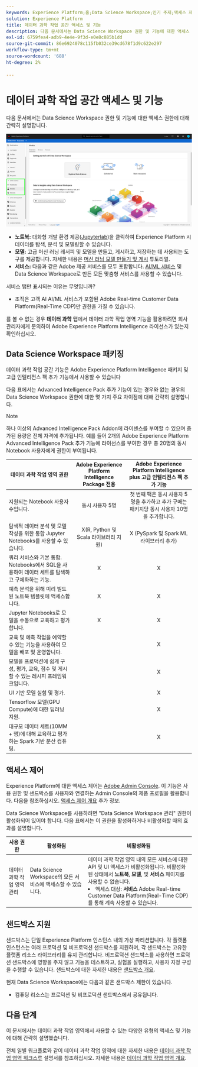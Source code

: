 ```yaml
---
keywords: Experience Platform;홈;Data Science Workspace;인기 주제;액세스 제어;샌드박스;인텔리전스 팩;dsw 기능;dsw 액세스;Adobe Experience Platform 인텔리전스;인텔리전스;aep 인텔리전스 패키지
solution: Experience Platform
title: 데이터 과학 작업 공간 액세스 및 기능
description: 다음 문서에서는 Data Science Workspace 권한 및 기능에 대한 액세스 권한에 대해 간략히 설명합니다.
exl-id: 6759fea4-adb9-4e4e-9f3d-e0e8c885b1dd
source-git-commit: 86e6924078c115fb032ce39cd678f1d9c622e297
workflow-type: tm+mt
source-wordcount: '688'
ht-degree: 2%

---
```


# 데이터 과학 작업 공간 액세스 및 기능

다음 문서에서는 Data Science Workspace 권한 및 기능에 대한 액세스 권한에 대해 간략히 설명합니다.

![DSW 탭](./images/access/platform-tabs.png)

- **노트북:** 대화형 개발 환경 제공([Jupyterlab](./jupyterlab/overview.md))을 클릭하여 Experience Platform 시 데이터를 탐색, 분석 및 모델링할 수 있습니다.
- **모델:** 고급 머신 러닝 레서피 및 모델을 만들고, 게시하고, 저장하는 데 사용되는 도구를 제공합니다. 자세한 내용은 [머신 러닝 모델 만들기 및 게시](./models-recipes/create-publish-model.md) 튜토리얼.
- **서비스:** 다음과 같은 Adobe 제공 서비스를 모두 포함합니다. [AI/ML 서비스](../intelligent-services/home.md) 및 Data Science Workspace로 만든 모든 맞춤형 서비스를 사용할 수 있습니다.

서비스 탭만 표시되는 이유는 무엇입니까?

- 조직은 고객 AI AI/ML 서비스가 포함된 Adobe Real-time Customer Data Platform(Real-Time CDP)만 권한을 가질 수 있습니다.

를 볼 수 없는 경우 **데이터 과학** 탭에서 데이터 과학 작업 영역 기능을 활용하려면 회사 관리자에게 문의하여 Adobe Experience Platform Intelligence 라이선스가 있는지 확인하십시오.

## Data Science Workspace 패키징

데이터 과학 작업 공간 기능은 Adobe Experience Platform Intelligence 패키지 및 고급 인텔리전스 팩 추가 기능에서 사용할 수 있습니다

다음 표에서는 Advanced Intelligence Pack 추가 기능이 있는 경우와 없는 경우의 Data Science Workspace 권한에 대한 몇 가지 주요 차이점에 대해 간략히 설명합니다.

>[!NOTE]
>
>하나 이상의 Advanced Intelligence Pack Addon에 라이센스를 부여할 수 있으며 증가된 용량은 전체 자격에 추가됩니다. 예를 들어 2개의 Adobe Experience Platform Advanced Intelligence Pack 추가 기능에 라이선스를 부여한 경우 총 20명의 동시 Notebook 사용자에게 권한이 부여됩니다.

| 데이터 과학 작업 영역 권한 | Adobe Experience Platform Intelligence Package 전용 | Adobe Experience Platform Intelligence plus 고급 인텔리전스 팩 추가 기능 |
| --- | :---: | :---: |
| 지원되는 Notebook 사용자 수입니다. | 동시 사용자 5명 | 첫 번째 팩은 동시 사용자 5명을 추가하고 추가 구매는 패키지당 동시 사용자 10명을 추가합니다. |
| 탐색적 데이터 분석 및 모델 작성을 위한 통합 Jupyter Notebooks를 사용할 수 있습니다. | X(R, Python 및 Scala 라이브러리 지원) | X (PySpark 및 Spark ML 라이브러리 추가) |
| 쿼리 서비스와 기본 통합. Notebooks에서 SQL을 사용하여 데이터 세트를 탐색하고 구체화하는 기능. | X | X |
| 예측 분석을 위해 미리 빌드된 노트북 템플릿에 액세스합니다. | X | X |
| Jupyter Notebooks로 모델을 수동으로 교육하고 평가합니다. | X | X |
| 교육 및 예측 작업을 예약할 수 있는 기능을 사용하여 모델을 배포 및 운영합니다. |  | X |
| 모델을 프로덕션에 쉽게 구성, 평가, 교육, 점수 및 게시할 수 있는 레시피 프레임워크입니다. |  | X |
| UI 기반 모델 실험 및 평가. |  | X |
| Tensorflow 모델(GPU Compute)에 대한 딥러닝 지원. |  | X |
| 대규모 데이터 세트(10MM + 행)에 대해 교육하고 평가하는 Spark 기반 분산 컴퓨팅. |  | X |

## 액세스 제어

Experience Platform에 대한 액세스 제어는 [Adobe Admin Console](https://adminconsole.adobe.com). 이 기능은 사용 권한 및 샌드박스를 사용자와 연결하는 Admin Console의 제품 프로필을 활용합니다. 다음을 참조하십시오. [액세스 제어 개요](../access-control/home.md) 추가 정보.

Data Science Workspace를 사용하려면 &quot;Data Science Workspace 관리&quot; 권한이 활성화되어 있어야 합니다. 다음 표에서는 이 권한을 활성화하거나 비활성화할 때의 효과를 설명합니다.

| 사용 권한 | 활성화됨 | 비활성화됨 |
|---|---|---|
| 데이터 과학 작업 영역 관리 | Data Science Workspace의 모든 서비스에 액세스할 수 있습니다. | 데이터 과학 작업 영역 내의 모든 서비스에 대한 API 및 UI 액세스가 비활성화됩니다. 비활성화된 상태에서 **노트북**, **모델**, 및 **서비스** 페이지를 사용할 수 없습니다. <li>액세스 대상: **서비스** Adobe Real-time Customer Data Platform(Real-Time CDP)를 통해 계속 사용할 수 있습니다.</li> |

## 샌드박스 지원

샌드박스는 단일 Experience Platform 인스턴스 내의 가상 파티션입니다. 각 플랫폼 인스턴스는 여러 프로덕션 및 비프로덕션 샌드박스를 지원하며, 각 샌드박스는 고유한 플랫폼 리소스 라이브러리를 유지 관리합니다. 비프로덕션 샌드박스를 사용하면 프로덕션 샌드박스에 영향을 주지 않고 기능을 테스트하고, 실험을 실행하고, 사용자 지정 구성을 수행할 수 있습니다. 샌드박스에 대한 자세한 내용은 [샌드박스 개요](../sandboxes/home.md).

현재 Data Science Workspace에는 다음과 같은 샌드박스 제한이 있습니다.

- 컴퓨팅 리소스는 프로덕션 및 비프로덕션 샌드박스에서 공유됩니다.

## 다음 단계

이 문서에서는 데이터 과학 작업 영역에서 사용할 수 있는 다양한 유형의 액세스 및 기능에 대해 간략히 설명했습니다.

전체 일별 워크플로와 같이 데이터 과학 작업 영역에 대한 자세한 내용은 [데이터 과학 작업 영역 워크스루](./walkthrough.md) 설명서를 참조하십시오. 자세한 내용은 [데이터 과학 작업 영역 개요](./home.md).
